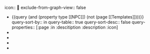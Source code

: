 icon:: 👥
exclude-from-graph-view:: false

- {{query (and (property type [[NPC]]) (not (page [[Templates]])))}}
  query-sort-by:: in
  query-table:: true
  query-sort-desc:: false
  query-properties:: [:page :in :descitiption :description :icon]
-
-
-
-